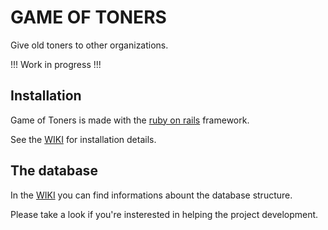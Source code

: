# GAME OF TONERS

Give old toners to other organizations.

!!! Work in progress !!!

## Installation 

Game of Toners is made with the 
[ruby on rails](http://rubyonrails.org) framework.

See the [WIKI](https://github.com/donapieppo/got/wiki)
for installation details.


## The database

In the [WIKI](https://github.com/donapieppo/got/wiki)
you can find informations abount the database structure.

Please take a look if you're insterested in helping
the project development.










